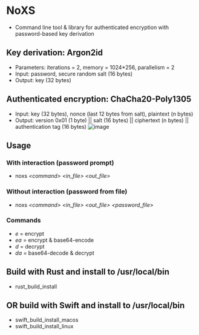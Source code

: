 # NoXS
 
* Command line tool & library for authenticated encryption with password-based key derivation
  
## Key derivation: Argon2id
  * Parameters: iterations = 2, memory = 1024*256, parallelism = 2
  * Input: password, secure random salt (16 bytes)
  * Output: key (32 bytes)

## Authenticated encryption: ChaCha20-Poly1305
  * Input: key (32 bytes), nonce (last 12 bytes from salt), plaintext (n bytes)
  * Output: version 0x01 (1 byte) || salt (16 bytes) || ciphertext (n bytes) || authentication tag (16 bytes)
    ![image](https://github.com/raidshift/NoXS/assets/51262620/4e364805-0950-4c28-be78-daacc41b88e8)

## Usage
 
### With interaction (password prompt)
* noxs _\<command>_ _\<in_file>_ _\<out_file>_
 
### Without interaction (password from file)
* noxs _\<command>_ _\<in_file>_ _\<out_file>_ _\<password_file>_
 
### Commands
* _e_ = encrypt
* _ea_ = encrypt & base64-encode
* _d_ = decrypt
* _da_ = base64-decode & decrypt

## Build with Rust and install to /usr/local/bin
* rust_build_install

## OR build with Swift and install to /usr/local/bin
* swift_build_install_macos
* swift_build_install_linux
